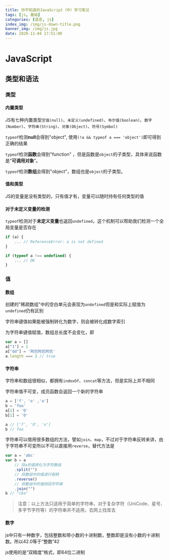 ```yaml
---
title: 你不知道的JavaScript（中）学习笔记
tags: [js, 基础]
categories: [语言, js]
index_img: /img/js-down-title.png
banner_img: /img/js.jpg
date: 2020-11-04 17:51:00
---
```


# JavaScript
##  类型和语法
### 类型
#### 内置类型
JS有七种内置类型`空值(null)`、`未定义(undefined)`、`布尔值(boolean)`、`数字(Number)`、`字符串(String)`、`对象(Object)`、`符号(Symbol)`

`typeof`检测**null**会得到"object", 使用`(!a && typeof a === 'object')`即可得到正确的结果

`typeof`检测**函数**会得到"function" ，但是函数是`object`的子类型，具体来说函数是“**可调用对象**”。

`typeof`检测**数组**会得到"object"，数组也是`object`的子类型。

#### 值和类型
JS的变量是没有类型的，只有值才有，变量可以随时持有任何类型的值

#### 对于未定义变量的检测
`typeof`检测对于**未定义变量**也返回`undefined`，这个机制可以帮助我们检测一个全局变量是否存在

```js
if (a) {
    ... // ReferenceError: a is not defined
}

if (typeof a !== undefined) {
    ... // OK
}
```

### 值
#### 数组
创建的"稀疏数组"中的空白单元会表现为`undefined`但是和实际上赋值为`undefined`仍有区别

字符串键值如果能被强制转化为数字，则会被转化成数字索引

为字符串键值赋值，数组总长度不会变化，即
```js
var a = []
a["1"] = 1
a["dd"] = '阿巴阿巴阿巴'
a.length === 2 // true
```

#### 字符串
字符串和数组很相似，都拥有`indexOf`、`concat`等方法，但是实际上并不相同

字符串值不可变，成员函数会返回一个新的字符串
```js
a = ['f', 'o' ,'o']
b = 'foo'
a[1] = 'O'
b[1] = 'O'

a // ['f', 'O', 'o']
b // foo
```

字符串可以借用很多数组的方法，譬如`join`、`map`，不过对于字符串反转来讲，由于字符串不可变所以不可以直接用`reverse`，替代方法是
```js
var a = 'abc'
var b = a
    // 将a的值转化为字符数组
    .split("")
    // 将数组中的值进行倒转
    .reverse()
    // 将数组中的值拼回字符串
    .join("")
b // "cba"
```
> 注意：以上方法只适用于简单的字符串，对于复杂字符（UniCode、星号、多字节字符等）的字符串并不适用，去网上找库去

#### 数字
js中只有一种数字，包括整数和带小数的十进制数，整数即是没有小数的十进制数。所以42.0等于“整数”42

js使用的是“双精度”格式，即64位二进制

